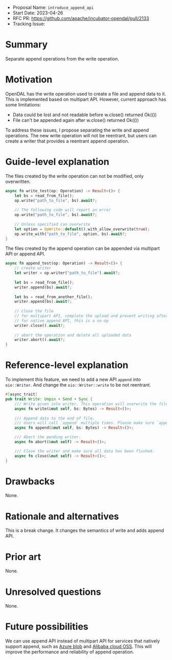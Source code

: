 - Proposal Name: `introduce_append_api`
- Start Date: 2023-04-26
- RFC PR: https://github.com/apache/incubator-opendal/pull/2133
- Tracking Issue: 

# Summary

Separate append operations from the write operation.

# Motivation

OpenDAL has the write operation used to create a file and append data to it. This is implemented based on multipart API. However, current approach has some limitations:

- Data could be lost and not readable before w.close() returned Ok(())
- File can't be appended again after w.close() returned Ok(())

To address these issues, I propose separating the write and append operations. The new write operation will not be reentrant, but users can create a writer that provides a reentrant append operation.

# Guide-level explanation

The files created by the write operation can not be modified, only overwritten.

```rust
async fn write_test(op: Operation) -> Result<()> {
    let bs = read_from_file();
    op.write("path_to_file", bs).await?;
  
    // The following code will report an error
    op.write("path_to_file", bs).await?;
  
    // Unless specified can overwrite
    let option = OpWrite::default().with_allow_overwrite(true);
    op.write_with("path_to_file", option, bs).await?;
}
```

The files created by the append operation can be appended via multipart API or append API.

```rust
async fn append_test(op: Operation) -> Result<()> {
    // create writer
    let writer = op.writer("path_to_file").await?;
  
    let bs = read_from_file();
    writer.append(bs).await?;
  
    let bs = read_from_another_file();
    writer.append(bs).await?;
  
    // close the file
    // for multipart API, complete the upload and prevent writing after close
    // for native append API, this is a no-op
    writer.close().await?;
  
    // abort the operation and delete all uploaded data
    writer.abort().await?;
}
```

# Reference-level explanation

To implement this feature, we need to add a new API `append` into `oio::Writer`. And change the `oio::Writer::write` to be not reentrant.

```rust
#[async_trait]
pub trait Write: Unpin + Send + Sync {
    /// Write given into writer. This operation will overwrite the file if it is supported.
    async fn write(&mut self, bs: Bytes) -> Result<()>;
  
    /// Append data to the end of file.
    /// Users will call `append` multiple times. Please make sure `append` is safe to re-enter.
    async fn append(&mut self, bs: Bytes) -> Result<()>;

    /// Abort the pending writer.
    async fn abort(&mut self) -> Result<()>;

    /// Close the writer and make sure all data has been flushed.
    async fn close(&mut self) -> Result<()>;
}
```

# Drawbacks

None.

# Rationale and alternatives

This is a break change. It changes the semantics of write and adds append API.

# Prior art

None.

# Unresolved questions

None.

# Future possibilities

We can use append API instead of multipart API for services that natively support append, such as [Azure blob](https://learn.microsoft.com/en-us/rest/api/storageservices/append-block?tabs=azure-ad) and [Alibaba cloud OSS](https://www.alibabacloud.com/help/en/object-storage-service/latest/appendobject). This will improve the performance and reliability of append operation.
